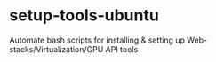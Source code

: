 # setup-tools-ubuntu
Automate bash scripts for installing & setting up Web-stacks/Virtualization/GPU API tools
